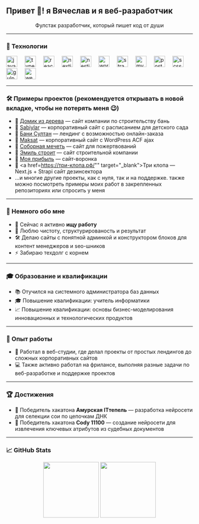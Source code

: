 <h2 align="left">Привет 👋! я Вячеслав и я веб-разработчик</h2>
<p align="center">Фулстак разработчик, который пишет код от души</p>

---

### 🧠 Технологии

<div align="left">
  <img src="https://cdn.jsdelivr.net/gh/devicons/devicon/icons/javascript/javascript-original.svg" height="30" alt="javascript" />
  <img width="12" />
  <img src="https://cdn.jsdelivr.net/gh/devicons/devicon/icons/typescript/typescript-original.svg" height="30" alt="typescript" />
  <img width="12" />
  <img src="https://cdn.jsdelivr.net/gh/devicons/devicon/icons/react/react-original.svg" height="30" alt="react" />
  <img width="12" />
  <img src="https://cdn.jsdelivr.net/gh/devicons/devicon/icons/nextjs/nextjs-original.svg" height="30" alt="nextjs" />
  <img width="12" />
  <img src="https://avatars.mds.yandex.net/i?id=c2a3308ffc4f87382c8667f3a6d5380ef76c57ab-10654381-images-thumbs&n=13" height="30" alt="nestjs" >
  <img width="12" />
  <img src="https://cdn.jsdelivr.net/gh/devicons/devicon/icons/wordpress/wordpress-plain.svg" height="30" alt="wordpress" />
  <img width="12" />
  <img src="https://avatars.mds.yandex.net/i?id=99a03fd16ff7dfe5a496cc42a329701cf76d7cd1-4897019-images-thumbs&n=13" height="30" alt="strapi" />
  <img width="12" />
  <img src="https://cdn.jsdelivr.net/gh/devicons/devicon/icons/mysql/mysql-original.svg" height="30" alt="mysql" />
  <img width="12" />
  <img src="https://cdn.jsdelivr.net/gh/devicons/devicon/icons/postgresql/postgresql-original.svg" height="30" alt="postgres" />
  <img width="12" />
  <img src="https://cdn.jsdelivr.net/gh/devicons/devicon/icons/sass/sass-original.svg" height="30" alt="scss" />
  <img width="12" />
  <img src="https://cdn.jsdelivr.net/gh/devicons/devicon/icons/gulp/gulp-plain.svg" height="30" alt="gulp" />
  <img width="12" />
  <img src="https://cdn.jsdelivr.net/gh/devicons/devicon/icons/webpack/webpack-original.svg" height="30" alt="webpack" />
</div>

---

### 🛠 Примеры проектов (рекомендуется открывать в новой вкладке, чтобы не потерять меня 😉)

- 🔗 <a href="https://domik-iz-dereva.ru/" target="_blank">Домик из дерева</a> — сайт компании по строительству бань  
- 🔗 <a href="https://sabiylar.com/" target="_blank">Sabiylar</a> — корпоративный сайт с расписанием для детского сада  
- 🔗 <a href="https://bani-sultan.ru/" target="_blank">Бани Султан</a> — лендинг с возможностью онлайн-заказа  
- 🔗 <a href="https://maksat.devmarknew.ru/" target="_blank">Maksat</a> — корпоративный сайт с WordPress ACF ajax  
- 🔗 <a href="https://domvrayu.ru/" target="_blank">Соборная мечеть</a> — сайт для пожертвований
- 🔗 <a href="https://emilstroit.ru/" target="_blank">Эмиль строит</a> — сайт строительной компании  
- 🔗 <a href="https://www.figma.com/design/vufepAZ2lF9RzmXmNeBnwD/%D0%9C%D0%BE%D1%8F-%D0%9F%D1%80%D0%B8%D0%B1%D1%8B%D0%BB%D1%8C--Copy-?node-id=174-2687&p=f&t=2Imx7pWJN5CKqQ7A-0" target="_blank">Моя прибыль</a> — сайт-воронка  
- 🔗 <a href=https://три-клопа.рф/"" target="_blank">Три клопа</a> — Next.js + Strapi сайт дезинсектора
- …и многие другие проекты, как с нуля, так и на поддержке. также можно посмотреть примеры моих работ в закрепленных репозиториях или спросить у меня

---

### 🚀 Немного обо мне

- 🔭 Сейчас я активно **ищу работу**
- 🧠 Люблю чистоту, структурированость и результат
- 🛠️ Делаю сайты с понятной админкой и конструктором блоков для контент менеджеров и seo-шников
- ⚡ Забираю техдолг с корнем

---

### 🎓 Образование и квалификации

- 📚 Отучился на системного администратора баз данных  
- 🎓 Повышение квалификации: учитель информатики  
- 📈 Повышение квалификации: основы бизнес-моделирования инновационных и технологических продуктов

---

### 💼 Опыт работы

- 🏢 Работал в веб-студии, где делал проекты от простых лендингов до сложных корпоративных сайтов  
- 💻 Также активно работал на фрилансе, выполняя разные задачи по веб-разработке и поддержке проектов

---

### 🏆 Достижения

- 🥇 Победитель хакатона **Амурская ITтепель** — разработка нейросети для селекции сои по цепочкам ДНК  
- 🥇 Победитель хакатона **Cody 11100** — создание нейросети для извлечения ключевых атрибутов из судебных документов
  
---

### 📈 GitHub Stats

<p align="center">
  <img src="https://github-readme-stats.vercel.app/api?username=crossovka&show_icons=true&theme=radical" height="150" />
  <img src="https://github-readme-stats.vercel.app/api/top-langs/?username=crossovka&layout=compact&theme=radical" height="150" />
</p>
